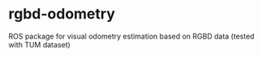 # rgbd-odometry
ROS package for visual odometry estimation based on RGBD data (tested with TUM dataset)
